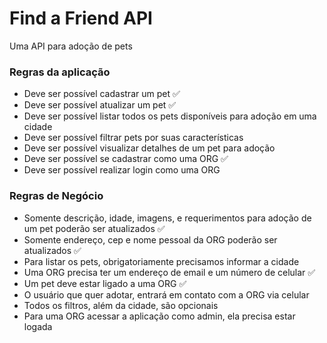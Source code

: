# Find a Friend API

Uma API para adoção de pets

### Regras da aplicação

- Deve ser possível cadastrar um pet ✅
- Deve ser possível atualizar um pet ✅
- Deve ser possível listar todos os pets disponíveis para adoção em uma cidade
- Deve ser possível filtrar pets por suas características
- Deve ser possível visualizar detalhes de um pet para adoção
- Deve ser possível se cadastrar como uma ORG ✅
- Deve ser possível realizar login como uma ORG

### Regras de Negócio

- Somente descrição, idade, imagens, e requerimentos para adoção de um pet poderão ser atualizados ✅
- Somente endereço, cep e nome pessoal da ORG poderão ser atualizados ✅
- Para listar os pets, obrigatoriamente precisamos informar a cidade
- Uma ORG precisa ter um endereço de email e um número de celular ✅
- Um pet deve estar ligado a uma ORG ✅
- O usuário que quer adotar, entrará em contato com a ORG via celular
- Todos os filtros, além da cidade, são opcionais
- Para uma ORG acessar a aplicação como admin, ela precisa estar logada
